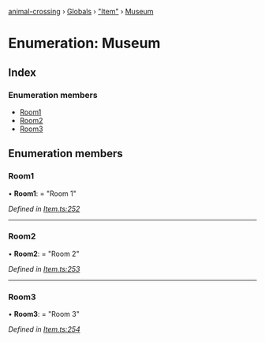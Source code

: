 [animal-crossing](../README.md) › [Globals](../globals.md) › ["Item"](../modules/_item_.md) › [Museum](_item_.museum.md)

# Enumeration: Museum

## Index

### Enumeration members

* [Room1](_item_.museum.md#room1)
* [Room2](_item_.museum.md#room2)
* [Room3](_item_.museum.md#room3)

## Enumeration members

###  Room1

• **Room1**: = "Room 1"

*Defined in [Item.ts:252](https://github.com/Norviah/animal-crossing/blob/d0e2651/module/types/Item.ts#L252)*

___

###  Room2

• **Room2**: = "Room 2"

*Defined in [Item.ts:253](https://github.com/Norviah/animal-crossing/blob/d0e2651/module/types/Item.ts#L253)*

___

###  Room3

• **Room3**: = "Room 3"

*Defined in [Item.ts:254](https://github.com/Norviah/animal-crossing/blob/d0e2651/module/types/Item.ts#L254)*
